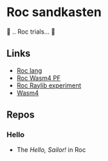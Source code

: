 # Roc sandkasten

 🚧 .. Roc trials...  🚧 

## Links

- [Roc lang](https://www.roc-lang.org)
- [Roc Wasm4 PF](https://github.com/lukewilliamboswell/roc-wasm4)
- [Roc Raylib experiment](https://lukewilliamboswell.github.io/roc-ray-experiment/)
- [Wasm4](https://wasm4.org/docs/getting-started/setup)

## Repos

### Hello
- The *Hello, Sailor!* in Roc
